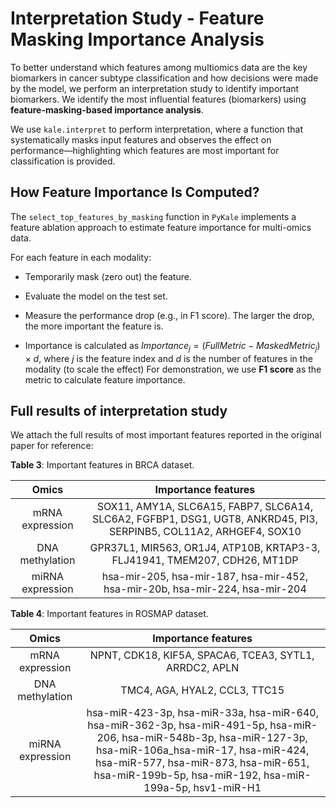 # Interpretation Study - Feature Masking Importance Analysis
To better understand which features among multiomics data are the key biomarkers in cancer subtype classification and how decisions were made by the model, we perform an interpretation study to identify important biomarkers.
We identify the most influential features (biomarkers) using **feature-masking-based importance analysis**.

We use `kale.interpret` to perform interpretation, where a function that systematically masks input features and observes the effect on performance—highlighting which features are most important for classification is provided.

## How Feature Importance Is Computed?
The `select_top_features_by_masking` function in `PyKale` implements a feature ablation approach to estimate feature importance for multi-omics data.

For each feature in each modality:

- Temporarily mask (zero out) the feature.

- Evaluate the model on the test set.

- Measure the performance drop (e.g., in F1 score). The larger the drop, the more important the feature is.

- Importance is calculated as $Importance_j=(FullMetric-MaskedMetric_j)\times d$,
where $j$ is the feature index and $d$ is the number of features in the modality (to scale the effect)
For demonstration, we use **F1 score** as the metric to calculate feature importance.

## Full results of interpretation study

We attach the full results of most important features reported in the original paper for reference:

**Table 3**: Important features in BRCA dataset.

|      Omics       | Importance features |
|:----------------:|:---------------------------------------------:|
| mRNA expression  |       SOX11, AMY1A, SLC6A15, FABP7, SLC6A14, SLC6A2, FGFBP1, DSG1, UGT8, ANKRD45, PI3, SERPINB5, COL11A2, ARHGEF4, SOX10    |
| DNA methylation  |       GPR37L1, MIR563, OR1J4, ATP10B, KRTAP3-3, FLJ41941, TMEM207, CDH26, MT1DP    |
| miRNA expression |       hsa-mir-205, hsa-mir-187, hsa-mir-452, hsa-mir-20b, hsa-mir-224, hsa-mir-204    |

**Table 4**: Important features in ROSMAP dataset.

|      Omics       | Importance features |
|:----------------:|:---------------------------------------------:|
| mRNA expression  |       NPNT, CDK18, KIF5A, SPACA6, TCEA3, SYTL1, ARRDC2, APLN    |
| DNA methylation  |       TMC4, AGA, HYAL2, CCL3, TTC15    |
| miRNA expression |       hsa-miR-423-3p, hsa-miR-33a, hsa-miR-640, hsa-miR-362-3p, hsa-miR-491-5p, hsa-miR-206, hsa-miR-548b-3p, hsa-miR-127-3p, hsa-miR-106a_hsa-miR-17, hsa-miR-424, hsa-miR-577, hsa-miR-873, hsa-miR-651, hsa-miR-199b-5p, hsa-miR-192, hsa-miR-199a-5p, hsv1-miR-H1    |